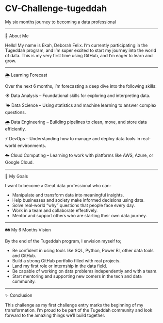 # CV-Challenge-tugeddah
My six months journey to becoming a data professional
____________________________________
👋 About Me

Hello! My name is Ekah, Deborah Felix.
I’m currently participating in the Tugeddah program, and I’m super excited to start my journey into the world of data. This is my very first time using GitHub, and I’m eager to learn and grow.
____________________________________
🌦️ Learning Forecast

Over the next 6 months, I’m forecasting a deep dive into the following skills:

☀️ Data Analysis – Foundational skills for exploring and interpreting data.

🌤️ Data Science – Using statistics and machine learning to answer complex questions.

🌧️ Data Engineering – Building pipelines to clean, move, and store data efficiently.

⚡ DevOps – Understanding how to manage and deploy data tools in real-world environments.

☁️ Cloud Computing – Learning to work with platforms like AWS, Azure, or Google Cloud.
____________________________________
 🎯 My Goals
 
I want to become a Great data professional who can:
- Manipulate and transform data into meaningful insights.
- Help businesses and society make informed decisions using data.
- Solve real-world “why” questions that people face every day.
- Work in a team and collaborate effectively.
- Mentor and support others who are starting their own data journey.

____________________________________
🛤️ My 6 Months Vision

By the end of the Tugeddah program, I envision myself to;

- Be confident in using tools like SQL, Python, Power BI, other data tools and GitHub.
- Build a strong GitHub portfolio filled with real projects.
- Land my first role or internship in the data field.
- Be capable of working on data problems independently and with a team.
- Start mentoring and supporting new comers in the tech and data community.

____________________________________
✨  Conclusion

  This challenge as my first challenge entry marks the beginning of my transformation.
 I’m proud to be part of the Tugeddah community and look forward to the amazing things we’ll build together.





